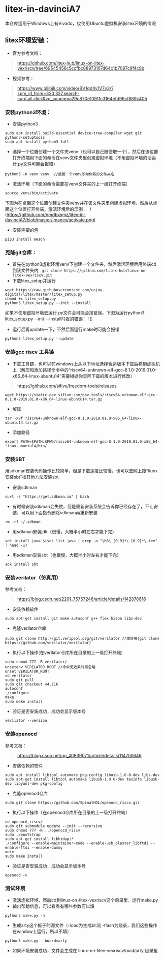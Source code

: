 # litex-in-davinciA7
本仓库适用于Windows上有Vivado，仅使用Ubuntu虚拟机安装litex环境的情况

## litex环境安装：
* 官方参考文档：
>https://github.com/litex-hub/linux-on-litex-vexriscv/tree/69545456c5ccfbc88973107d64c1b7097c9f4c9b

* 视频参考：
>https://www.bilibili.com/video/BV1qd4y1V7y3/?spm_id_from=333.337.search-card.all.click&vd_source=a29c870e10911c3164efd99cf889c405

### 安装python3环境：
* 安装python3
```
sudo apt install build-essential device-tree-compiler wget git python3-setuptools 
sudo apt install python3-full
```
* 选择一个位置创建一个文件夹venv（也可以自己随便取一个），然后在该位置打开终端用下面的命令在venv文件夹里创建虚拟环境（不用虚拟环境的话运行.py文件可能会报错）
```
python3 -m venv venv  //后面一个venv即为你取的文件夹名
```
* 激活环境（下面的命令需要在venv文件夹的上一级打开终端）
``` 
source venv/bin/activate
```
下图为在桌面这个位置创建文件夹venv并在该文件夹里创建虚拟环境，然后从桌面这个位置打开终端，激活环境后的示例：
！(https://github.com/nmdbxqmz/litex-in-davinciA7/blob/master/images/activate.png)
* 安装需要的包
```
pip3 install meson
```

### 克隆git仓库：
* 首先在python3虚拟环境venv下创建一个文件夹，然后激活环境后用终端cd到该文件夹内
` git clone https://github.com/litex-hub/linux-on-litex-vexriscv.git`
* 下载litex_setup并运行
```
wget https://raw.githubusercontent.com/enjoy-digital/litex/master/litex_setup.py
chmod +x litex_setup.py
python3 litex_setup.py --init --install
```
如果不使用虚拟环境去运行.py文件会可能会报错误，下图为运行python3 litex_setup.py --init --install时报的错误：
!()
* 运行后再update一下，不然后面运行make时可能会报错
```
python3 litex_setup.py --update
```

### 安装gcc riscv 工具链
* 下载工具链，也可以在windows上从以下地址选择合适版本下载后移到虚拟机上（解压和添加路径命令中的“riscv64-unknown-elf-gcc-8.1.0-2019.01.0-x86_64-linux-ubuntu14”需要根据你实际下载的版本进行修改）
>https://github.com/sifive/freedom-tools/releases
```
wget https://static.dev.sifive.com/dev-tools/riscv64-unknown-elf-gcc-8.1.0-2019.01.0-x86_64-linux-ubuntu14.tar.gz
```
* 解压
```
tar -xvf riscv64-unknown-elf-gcc-8.1.0-2019.01.0-x86_64-linux-ubuntu14.tar.gz
```
* 添加路径
```
export PATH=$PATH:$PWD/riscv64-unknown-elf-gcc-8.1.0-2019.01.0-x86_64-linux-ubuntu14/bin/
```

### 安装SBT
用sdkman安装代码操作比较简单，但是下载速度比较慢，也可以去网上搜“liunx安装sbt”找其他方法安装sbt
* 安装sdkman
```
curl -s "https://get.sdkman.io" | bash
```
* 有时候安装sdkman会失败，但是重新安装系统会告诉你已经存在了，不让安装，可以用下面指令删除sdkman再重新安装
```
rm -rf ~/.sdkman
```
* 用sdkman安装jdk（很慢，大概半小时左右才能下完）
```
sdk install java $(sdk list java | grep -o "\b8\.[0-9]*\.[0-9]*\-tem" | head -1)
```
* 用sdkman安装sbt（也很慢，大概半小时左右才能下完）
```
sdk install sbt
```
### 安装verilator（仿真用）
参考文档：
>https://blog.csdn.net/2201_75757246/article/details/142878616

* 安装依赖软件
```
sudo apt-get install git make autoconf g++ flex bison libz-dev
```
* 克隆verilator仓库
```
sudo git clone http://git.veripool.org/git/verilator //或使用{git clone https://github.com/verilator/verilator}
```
* 执行以下操作(在verilator仓库所在目录的上一级打开终端)
```
sudo chmod 777 -R verilator/
unsetenv VERILATOR_ROOT //命令无效果时可忽略
unset VERILATOR_ROOT
cd verilator
sudo git pull 
sudo git checkout v4.216
autoconf
./configure
make
sudo make install
```
* 验证是否安装成功，成功会显示版本号
```
verilator --version
```

### 安装openocd
参考文档：
>https://blog.csdn.net/qq_40839071/article/details/114700646
* 安装依赖的软件
```
sudo apt install libtool automake pkg-config libusb-1.0-0-dev libz-dev
sudo apt-get install libtool automake libusb-1.0.0-dev texinfo libusb-dev libyaml-dev pkg-config
```
* 克隆openocd仓库
```
sudo git clone https://github.com/SpinalHDL/openocd_riscv.git
```
* 执行以下操作（在openocd仓库所在目录的上一级打开终端）
```
cd openocd_riscv/
sudo git submodule update --init --recursive
sudo chmod 777 -R ../openocd_riscv
sudo ./bootstrap
sudo apt-get install libhidapi*
./configure --enable-maintainer-mode --enable-usb_blaster_libftdi --enable-ftdi --enable-dummy
make
sudo make install
```
* 验证是否安装成功，成功会显示版本号
```
openocd -v
```

### 测试环境
* 激活虚拟环境，然后cd到linux-on-litex-vexriscv这个目录里，运行make.py
* 输出帮助信息，可以看看有哪些参数可以填
```
python3 make.py -h
```
* 生成arty这个板子的源文件（-load为生成bit流 -flash为烧录，我们这些操作在window上运行，所以不填）
```
python3 make.py --board=arty
```
* 如果环境安装成功，文件会生成在 linux-on-litex-vexriscv/buid/arty 目录里








    

  
  


    



